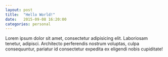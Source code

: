 ```yaml
---
layout: post
title:  "Hello World!"
date:   2015-09-08 16:20:00
categories: personal
---
```

Lorem ipsum dolor sit amet, consectetur adipisicing elit. Laboriosam tenetur, adipisci. Architecto perferendis nostrum voluptas, culpa consequuntur, pariatur id consectetur expedita ex eligendi nobis cupiditate!
